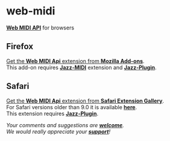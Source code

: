 # web-midi
[**Web MIDI API**](http://webaudio.github.io/web-midi-api/)
for browsers

## Firefox
[Get the **Web MIDI Api** extension from **Mozilla Add-ons**](https://addons.mozilla.org/en-US/firefox/addon/web-midi-api/).  
This add-on requires
[**Jazz-MIDI**](https://addons.mozilla.org/en-US/firefox/addon/jazz-midi/) extension and
[**Jazz-Plugin**](https://jazz-soft.net).

## Safari
[Get the **Web MIDI Api** extension from **Safari Extension Gallery**](https://safari-extensions.apple.com/details/?id=com.jazz-soft.web-midi-api-76EXZ289MK).  
For Safari versions older than 9.0
it is available [**here**](https://jazz-soft.net/download/web-midi/web-midi-api.1.0.1.2.safariextz).  
This extension requires
[**Jazz-Plugin**](https://jazz-soft.net).

*Your comments and suggestions are [**welcome**](https://jazz-soft.org).  
We would really appreciate your [**support**](https://jazz-soft.net/donate)!*
